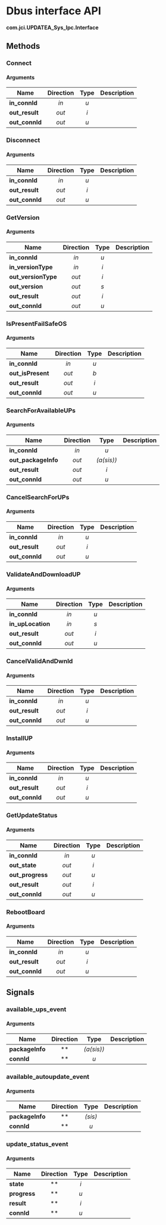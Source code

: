 
# Dbus interface API

**com.jci.UPDATEA_Sys_Ipc.Interface**


## Methods

### Connect



#### Arguments

| Name | Direction | Type | Description |
| --- | :---: | :---: | --- |
| **in\_connId** | *in* | *u* |  |
| **out\_result** | *out* | *i* |  |
| **out\_connId** | *out* | *u* |  |


### Disconnect



#### Arguments

| Name | Direction | Type | Description |
| --- | :---: | :---: | --- |
| **in\_connId** | *in* | *u* |  |
| **out\_result** | *out* | *i* |  |
| **out\_connId** | *out* | *u* |  |


### GetVersion



#### Arguments

| Name | Direction | Type | Description |
| --- | :---: | :---: | --- |
| **in\_connId** | *in* | *u* |  |
| **in\_versionType** | *in* | *i* |  |
| **out\_versionType** | *out* | *i* |  |
| **out\_version** | *out* | *s* |  |
| **out\_result** | *out* | *i* |  |
| **out\_connId** | *out* | *u* |  |


### IsPresentFailSafeOS



#### Arguments

| Name | Direction | Type | Description |
| --- | :---: | :---: | --- |
| **in\_connId** | *in* | *u* |  |
| **out\_isPresent** | *out* | *b* |  |
| **out\_result** | *out* | *i* |  |
| **out\_connId** | *out* | *u* |  |


### SearchForAvailableUPs



#### Arguments

| Name | Direction | Type | Description |
| --- | :---: | :---: | --- |
| **in\_connId** | *in* | *u* |  |
| **out\_packageInfo** | *out* | *(a(sis))* |  |
| **out\_result** | *out* | *i* |  |
| **out\_connId** | *out* | *u* |  |


### CancelSearchForUPs



#### Arguments

| Name | Direction | Type | Description |
| --- | :---: | :---: | --- |
| **in\_connId** | *in* | *u* |  |
| **out\_result** | *out* | *i* |  |
| **out\_connId** | *out* | *u* |  |


### ValidateAndDownloadUP



#### Arguments

| Name | Direction | Type | Description |
| --- | :---: | :---: | --- |
| **in\_connId** | *in* | *u* |  |
| **in\_upLocation** | *in* | *s* |  |
| **out\_result** | *out* | *i* |  |
| **out\_connId** | *out* | *u* |  |


### CancelValidAndDwnld



#### Arguments

| Name | Direction | Type | Description |
| --- | :---: | :---: | --- |
| **in\_connId** | *in* | *u* |  |
| **out\_result** | *out* | *i* |  |
| **out\_connId** | *out* | *u* |  |


### InstallUP



#### Arguments

| Name | Direction | Type | Description |
| --- | :---: | :---: | --- |
| **in\_connId** | *in* | *u* |  |
| **out\_result** | *out* | *i* |  |
| **out\_connId** | *out* | *u* |  |


### GetUpdateStatus



#### Arguments

| Name | Direction | Type | Description |
| --- | :---: | :---: | --- |
| **in\_connId** | *in* | *u* |  |
| **out\_state** | *out* | *i* |  |
| **out\_progress** | *out* | *u* |  |
| **out\_result** | *out* | *i* |  |
| **out\_connId** | *out* | *u* |  |


### RebootBoard



#### Arguments

| Name | Direction | Type | Description |
| --- | :---: | :---: | --- |
| **in\_connId** | *in* | *u* |  |
| **out\_result** | *out* | *i* |  |
| **out\_connId** | *out* | *u* |  |



## Signals

### available\_ups\_event



#### Arguments

| Name | Direction | Type | Description |
| --- | :---: | :---: | --- |
| **packageInfo** | ** | *(a(sis))* |  |
| **connId** | ** | *u* |  |


### available\_autoupdate\_event



#### Arguments

| Name | Direction | Type | Description |
| --- | :---: | :---: | --- |
| **packageInfo** | ** | *(sis)* |  |
| **connId** | ** | *u* |  |


### update\_status\_event



#### Arguments

| Name | Direction | Type | Description |
| --- | :---: | :---: | --- |
| **state** | ** | *i* |  |
| **progress** | ** | *u* |  |
| **result** | ** | *i* |  |
| **connId** | ** | *u* |  |

